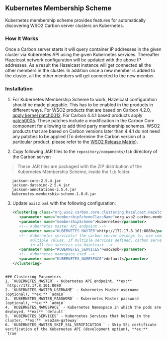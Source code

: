 ## Kubernetes Membership Scheme

Kubernetes membership scheme provides features for automatically discovering WSO2 Carbon server clusters on Kubernetes.

### How It Works
Once a Carbon server starts it will query container IP addresses in the given cluster via Kubernetes API using the given Kubernetes services. Thereafter Hazelcast network configuration will be updated with the above IP addresses. As a result the Hazelcast instance will get connected all the other members in the cluster. In addition once a new member is added to the cluster, all the other members will get connected to the new member.

### Installation

1. For Kubernetes Membership Scheme to work, Hazelcast configuration should be made pluggable. This has to be enabled in the products in different ways. For WSO2 products that are based on Carbon 4.2.0, [apply kernel patch0012](https://docs.wso2.com/display/Carbon420/Applying+a+Patch+to+the+Kernel). For Carbon 4.4.1 based products apply [patch0005](http://product-dist.wso2.com/downloads/carbon/4.4.1/patch0005/WSO2-CARBON-PATCH-4.4.1-0005.zip). These patches include a modification in the Carbon Core component for
allowing to add third party membership schemes. WSO2 products that are based on Carbon versions later than 4.4.1 do not need any patches to be applied (To determine the Carbon version of a particular product, please refer to the [WSO2 Release Matrix](http://wso2.com/products/carbon/release-matrix/)).

2. Copy following JAR files to the `repository/components/lib` directory of the Carbon server:

> These JAR files are packaged with the ZIP distribution of the Kubernetes Membership Scheme, inside the `lib` folder.

   ```
      jackson-core-2.5.4.jar
      jackson-databind-2.5.4.jar
      jackson-annotations-2.5.4.jar
      kubernetes-membership-scheme-1.0.0.jar
   ```

3. Update `axis2.xml` with the following configuration:

   ```xml
   <clustering class="org.wso2.carbon.core.clustering.hazelcast.HazelcastClusteringAgent" enable="true">
      <parameter name="membershipSchemeClassName">org.wso2.carbon.membership.scheme.kubernetes.KubernetesMembershipScheme</parameter>
      <parameter name="membershipScheme">kubernetes</parameter>
      <!-- Kubernetes master API endpoint -->
      <parameter name="KUBERNETES_MASTER">http://172.17.8.101:8080</parameter>
      <!-- Kubernetes service(s) the carbon server belongs to, use comma separated values for specifying
           multiple values. If multiple services defined, carbon server will connect to all the members
           in all the services via Hazelcast -->
      <parameter name="KUBERNETES_SERVICES">wso2esb</parameter>
      <!-- Kubernetes namespace used -->
      <parameter name="KUBERNETES_NAMESPACE">default</parameter>
   </clustering>
```

### Clustering Parameters
1. `KUBERNETES_MASTER` - Kubernetes API endpoint, **ex:** `http://172.17.8.101:8080`
2. `KUBERNETES_MASTER_USERNAME` - Kubernetes Master username (optional), **ex:** `admin`
3. `KUBERNETES_MASTER_PASSWORD` - Kubernetes Master password (optional), **ex:** `admin`
4. `KUBERNETES_NAMESPACE` - Kubernetes Namespace in which the pods are deployed, **ex:** `default`
5. `KUBERNETES_SERVICES` - Kubernetes Services that belong in the cluster, **ex:** `wso2am-gateway`
6. `KUBERNETES_MASTER_SKIP_SSL_VERIFICATION ` - Skip SSL certificate verification of the Kubernetes API (development option), **ex:** `true`

